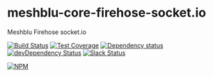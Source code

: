 # meshblu-core-firehose-socket.io
Meshblu Firehose socket.io

[![Build Status](https://travis-ci.org/octoblu/meshblu-core-firehose-socket.io.svg?branch=master)](https://travis-ci.org/octoblu/meshblu-core-firehose-socket.io)
[![Test Coverage](https://codecov.io/gh/octoblu/meshblu-core-firehose-socket.io/branch/master/graph/badge.svg)](https://codecov.io/gh/octoblu/meshblu-core-firehose-socket.io)
[![Dependency status](http://img.shields.io/david/octoblu/meshblu-core-firehose-socket.io.svg?style=flat)](https://david-dm.org/octoblu/meshblu-core-firehose-socket.io)
[![devDependency Status](http://img.shields.io/david/dev/octoblu/meshblu-core-firehose-socket.io.svg?style=flat)](https://david-dm.org/octoblu/meshblu-core-firehose-socket.io#info=devDependencies)
[![Slack Status](http://community-slack.octoblu.com/badge.svg)](http://community-slack.octoblu.com)

[![NPM](https://nodei.co/npm/meshblu-core-firehose-socket.io.svg?style=flat)](https://npmjs.org/package/meshblu-core-firehose-socket.io)


